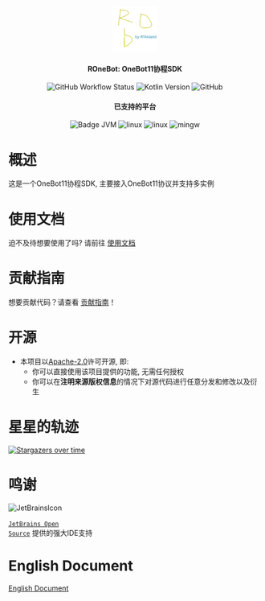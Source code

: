 <div align="center">

<img src="./assets/logo-icon-light.svg" alt="ROBICON" width="90">

<h4>ROneBot: OneBot11协程SDK</h4>

<img alt="GitHub Workflow Status" src="https://img.shields.io/github/actions/workflow/status/RTAkland/ROneBot/deploy_frontend_cf_pages.yml">
<img alt="Kotlin Version" src="https://img.shields.io/badge/Kotlin-2.1.10-pink?logo=kotlin">
<img alt="GitHub" src="https://img.shields.io/github/license/RTAkland/ROneBot?logo=apache">

#### 已支持的平台

<img src="https://img.shields.io/badge/Platform-JVM-yellow.svg?logo=openjdk&logoColor=yellow" alt="Badge JVM" />
<img src="https://img.shields.io/badge/Platform-LinuxX64/LinuxArmX64-8A2BE2.svg?logo=linux&logoColor=8A2BE2" alt="linux" />
<img src="https://img.shields.io/badge/Platform-MacOsX64/MacOsArmX64-white.svg?logo=apple&logoColor=white" alt="linux" />
<img src="https://custom-icon-badges.demolab.com/badge/Platform-MinGWX64-0078D6?logo=windows11&logoColor=blue" alt="mingw" />

</div>

# 概述

这是一个OneBot11协程SDK, 主要接入OneBot11协议并支持多实例

# 使用文档

迫不及待想要使用了吗? 请前往 [使用文档](https://rob.rtast.cn/)

# 贡献指南

想要贡献代码？请查看 [贡献指南](CONTRIBUTING.md)！

# 开源

- 本项目以[Apache-2.0](./LICENSE)许可开源, 即:
    - 你可以直接使用该项目提供的功能, 无需任何授权
    - 你可以在**注明来源版权信息**的情况下对源代码进行任意分发和修改以及衍生

# 星星的轨迹

[![Stargazers over time](https://starchart.cc/RTAkland/ROneBot.svg?variant=adaptive)](https://starchart.cc/RTAkland/ROneBot)

# 鸣谢

<div>

<img src="https://resources.jetbrains.com/storage/products/company/brand/logos/jetbrains.png" alt="JetBrainsIcon" width="128">

<a href="https://www.jetbrains.com/opensource/"><code>JetBrains Open Source</code></a> 提供的强大IDE支持

</div>

# English Document

[English Document](README-EN.md)
